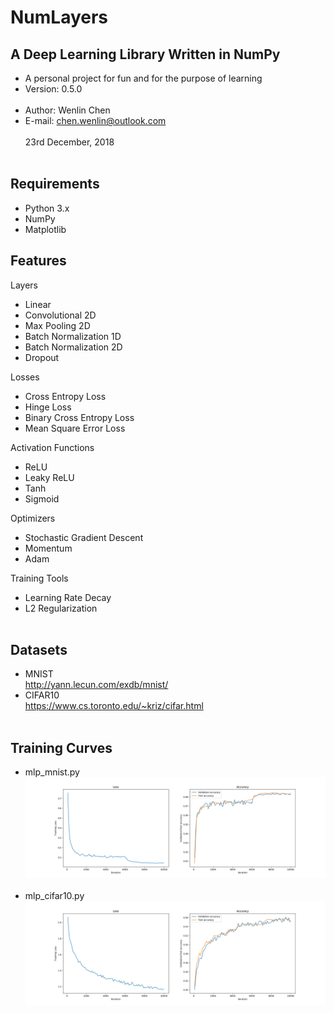 NumLayers
====

A Deep Learning Library Written in NumPy
----
- A personal project for fun and for the purpose of learning <br>
- Version: 0.5.0 <br><br>
- Author: Wenlin Chen <br>
- E-mail: chen.wenlin@outlook.com <br><br>
23rd December, 2018 <br><br>

Requirements
----
- Python 3.x<br>
- NumPy<br>
- Matplotlib<br>

Features
----
Layers<br>
- Linear<br>
- Convolutional 2D<br>
- Max Pooling 2D<br>
- Batch Normalization 1D<br>
- Batch Normalization 2D<br>
- Dropout<br>

Losses<br>
- Cross Entropy Loss<br>
- Hinge Loss<br>
- Binary Cross Entropy Loss<br>
- Mean Square Error Loss<br>

Activation Functions<br> 
- ReLU<br>
- Leaky ReLU<br>
- Tanh<br>
- Sigmoid<br>

Optimizers<br>
- Stochastic Gradient Descent<br>
- Momentum<br>
- Adam<br>

Training Tools<br>
- Learning Rate Decay<br>
- L2 Regularization<br><br>


Datasets
----
- MNIST<br>
http://yann.lecun.com/exdb/mnist/ <br>
- CIFAR10<br>
https://www.cs.toronto.edu/~kriz/cifar.html <br><br>

Training Curves
----
- mlp_mnist.py<br>
![MLP for MNIST training curve](https://github.com/Wenlin-Chen/NumLayers/blob/master/logs/mlp_mnist.png)<br><br>
- mlp_cifar10.py<br>
![MLP for CIFAR10 training curve](https://github.com/Wenlin-Chen/NumLayers/blob/master/logs/mlp_cifar10.png)
